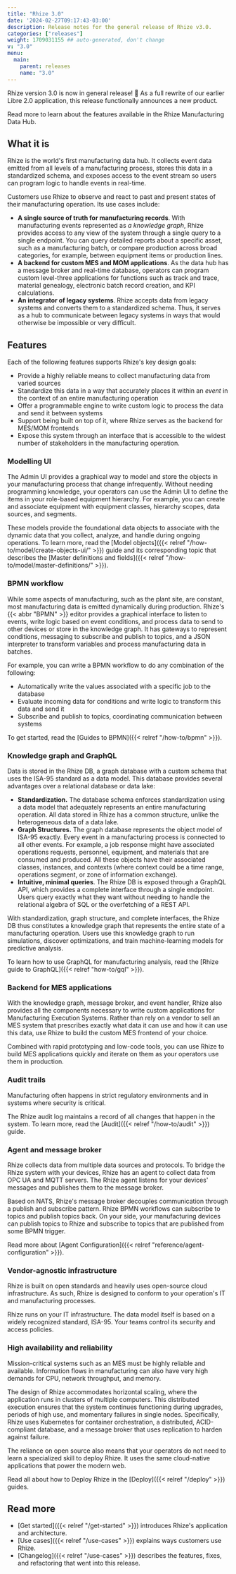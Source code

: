 ```yaml
---
title: "Rhize 3.0"
date: '2024-02-27T09:17:43-03:00'
description: Release notes for the general release of Rhize v3.0.
categories: ["releases"]
weight: 1709031155 ## auto-generated, don't change
v: "3.0"
menu:
  main:
    parent: releases
    name: "3.0"
---
```


Rhize version 3.0 is now in general release! :partying_face:
As a full rewrite of our earlier Libre 2.0 application, this release functionally announces a new product.

Read more to learn about the features available in the Rhize Manufacturing Data Hub. 

## What it is

Rhize is the world's first manufacturing data hub.
It collects event data emitted from all levels of a manufacturing process,
stores this data in a standardized schema,
and exposes access to the event stream so users can program logic to handle events in real-time.

Customers use Rhize to observe and react to past and present states of their manufacturing operation. Its use cases include:
- **A single source of truth for manufacturing records**. With manufacturing events represented as _a knowledge graph_, Rhize provides access to any view of the system through a single query to a single endpoint. You can query detailed reports about a specific asset, such as a manufacturing batch, or compare production across broad categories, for example, between equipment items or production lines.
- **A backend for custom MES and MOM applications**. As the data hub has a message broker and real-time database, operators can program custom level-three applications for functions such as track and trace, material genealogy, electronic batch record creation, and KPI calculations.
- **An integrator of legacy systems**. Rhize accepts data from legacy systems and converts them to a standardized schema. Thus, it serves as a hub to communicate between legacy systems in ways that would otherwise be impossible or very difficult.

## Features

Each of the following features supports Rhize's key design goals:
- Provide a highly reliable means to collect manufacturing data from varied sources
- Standardize this data in a way that accurately places it within an _event_ in the context of an entire manufacturing operation
- Offer a programmable engine to write custom logic to process the data and send it between systems
- Support being built on top of it, where Rhize serves as the backend for MES/MOM frontends
- Expose this system through an interface that is accessible to the widest number of stakeholders in the manufacturing operation.

### Modelling UI

The Admin UI provides a graphical way to model and store the objects in your manufacturing process that change infrequently. Without needing programming knowledge, your operators can use the Admin UI to define the items in your role-based equipment hierarchy. For example, you can create and associate equipment with equipment classes, hierarchy scopes, data sources, and segments. 

These models provide the foundational data objects to associate with the dynamic data that you collect, analyze, and handle during ongoing operations.
To learn more, read the [Model objects]({{< relref "/how-to/model/create-objects-ui/" >}}) guide and its corresponding topic that describes the [Master definitions and fields]({{< relref "/how-to/model/master-definitions/" >}}).

### BPMN workflow

While some aspects of manufacturing, such as the plant site, are constant, most manufacturing data is emitted dynamically during production.
Rhize's {{< abbr "BPMN" >}} editor provides a graphical interface to listen to events, write logic based on event conditions, and process data to send to other devices or store in the knowledge graph.
It has gateways to represent conditions, messaging to subscribe and publish to topics, and a JSON interpreter to transform variables and process manufacturing data in batches.

For example, you can write a BPMN workflow to do any combination of the following:
- Automatically write the values associated with a specific job to the database
- Evaluate incoming data for conditions and write logic to transform this data and send it
- Subscribe and publish to topics, coordinating communication between systems

To get started, read the [Guides to BPMN]({{< relref "/how-to/bpmn" >}}).

### Knowledge graph and GraphQL

Data is stored in the Rhize DB, a graph database with a custom schema that uses the ISA-95 standard as a data model.
This database provides several advantages over a relational database or data lake:

- **Standardization.**
  The database schema enforces standardization using a data model that adequately represents an entire manufacturing operation.
  All data stored in Rhize has a common structure, unlike the heterogeneous data of a data lake.
- **Graph Structures.**
  The graph database represents the object model of ISA-95 exactly.
  Every event in a manufacturing process is connected to all other events.
  For example, a job response might have associated operations requests, personnel, equipment, and materials that are consumed and produced.
  All these objects have their associated classes, instances, and contexts (where context could be a time range, operations segment, or zone of information exchange).
- **Intuitive, minimal queries**. The Rhize DB is exposed through a GraphQL API, which provides a complete interface through a single endpoint.
  Users query exactly what they want without needing to handle the relational algebra of SQL or the overfetching of a REST API.

With standardization, graph structure, and complete interfaces, the Rhize DB thus constitutes a knowledge graph that represents the entire state of a manufacturing operation.
Users use this knowledge graph to run simulations, discover optimizations, and train machine-learning models for predictive analysis.

To learn how to use GraphQL for manufacturing analysis, read the [Rhize guide to GraphQL]({{< relref "how-to/gql" >}}).


### Backend for MES applications

With the knowledge graph, message broker, and event handler, Rhize also provides all the components necessary to write custom applications for Manufacturing Execution Systems.
Rather than rely on a vendor to sell an MES system that prescribes exactly what data it can use and how it can use this data, use Rhize to build the custom MES frontend of your choice.

Combined with rapid prototyping and low-code tools, you can use Rhize to build MES applications quickly and iterate on them as your operators use them in production.

### Audit trails

Manufacturing often happens in strict regulatory environments and in systems where security is critical.

The Rhize audit log maintains a record of all changes that happen in the system.
To learn more, read the [Audit]({{< relref "/how-to/audit" >}}) guide.

### Agent and message broker

Rhize collects data from multiple data sources and protocols.
To bridge the Rhize system with your devices, Rhize has an agent to collect data from OPC UA and MQTT servers.
The Rhize agent listens for your devices' messages and publishes them to the message broker. 

Based on NATS, Rhize's message broker decouples communication through a publish and subscribe pattern.
Rhize BPMN workflows can subscribe to topics and publish topics back.
On your side, your manufacturing devices can publish topics to Rhize and subscribe to topics that are published from some BPMN trigger.

Read more about [Agent Configuration]({{< relref "reference/agent-configuration" >}}).


### Vendor-agnostic infrastructure

Rhize is built on open standards and heavily uses open-source cloud infrastructure.
As such, Rhize is designed to conform to your operation's IT and manufacturing processes.

Rhize runs on your IT infrastructure.
The data model itself is based on a widely recognized standard, ISA-95.
Your teams control its security and access policies.

### High availability and reliability

Mission-critical systems such as an MES must be highly reliable and available.
Information flows in manufacturing can also have very high demands for CPU, network throughput, and memory.

The design of Rhize accommodates horizontal scaling, where the application runs in clusters of multiple computers.
This distributed execution ensures that the system continues functioning during upgrades, periods of high use, and momentary failures in single nodes.
Specifically, Rhize uses Kubernetes for container orchestration, a distributed, ACID-compliant database, and a message broker that uses replication to harden against failure.

The reliance on open source also means that your operators do not need to learn a specialized skill to deploy Rhize.
It uses the same cloud-native applications that power the modern web.

Read all about how to Deploy Rhize in the [Deploy]({{< relref "/deploy" >}}) guides.

## Read more

- [Get started]({{< relref "/get-started" >}}) introduces Rhize's application and architecture.
- [Use cases]({{< relref "/use-cases" >}}) explains ways customers use Rhize.
- [Changelog]({{< relref "/use-cases" >}}) describes the features, fixes, and refactoring that went into this release.
